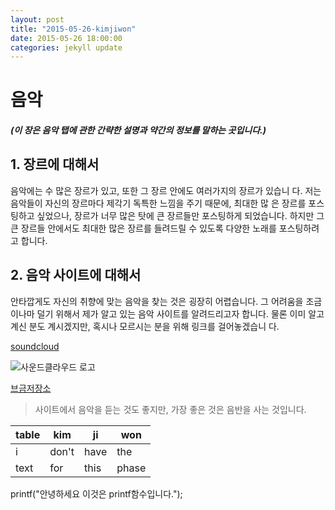 ```yaml
---
layout: post
title: "2015-05-26-kimjiwon"
date: 2015-05-26 18:00:00
categories: jekyll update
---
```


# **음악**

#### *(이 장은 음악 탭에 관한 간략한 설명과 약간의 정보를 말하는 곳입니다.)*

## **1. 장르에 대해서**
  음악에는 수 많은 장르가 있고, 또한 그 장르 안에도 여러가지의 장르가 있습니
 다. 저는 음악들이 자신의 장르마다 제각기 독특한 느낌을 주기 때문에, 최대한 많
 은 장르를 포스팅하고 싶었으나, 장르가 너무 많은 탓에 큰 장르들만 포스팅하게
 되었습니다. 하지만 그 큰 장르들 안에서도 최대한 많은 장르를 들려드릴 수 있도록
 다양한 노래를 포스팅하려고 합니다.

## **2. 음악 사이트에 대해서**
  안타깝게도 자신의 취향에 맞는 음악을 찾는 것은 굉장히 어렵습니다. 그 어려움을
 조금이나마 덜기 위해서 제가 알고 있는 음악 사이트를 알려드리고자 합니다. 물론
 이미 알고 계신 분도 계시겠지만, 혹시나 모르시는 분을 위해 링크를 걸어놓겠습니
 다.

 [soundcloud](https://soundcloud.com)
 
![사운드클라우드 로고](http://www.cfse.cam.ac.uk/Sounddloud_logo/image_preview)

 [브금저장소][1]

 >사이트에서 음악을 듣는 것도 좋지만, 가장 좋은 것은 음반을 사는 것입니다.

| table |  kim  |  ji  |  won  |
| ----- | ----- | ---- | ----- |
|   i   | don't | have |  the  |
| text  |  for  | this | phase |

printf("안녕하세요 이것은 printf함수입니다.");

[1]: https://www.bgmstore.net/
